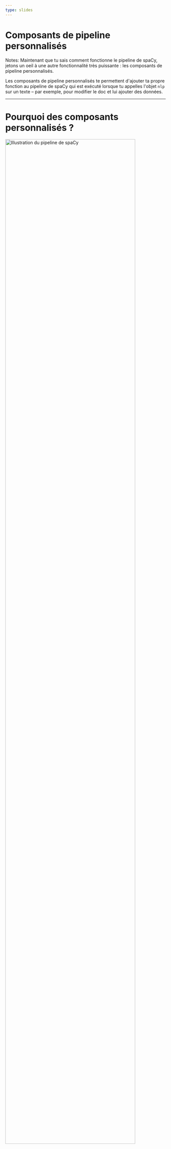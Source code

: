 ```yaml
---
type: slides
---
```


# Composants de pipeline personnalisés

Notes: Maintenant que tu sais comment fonctionne le pipeline de spaCy, jetons un
oeil à une autre fonctionnalité très puissante : les composants de pipeline
personnalisés.

Les composants de pipeline personnalisés te permettent d'ajouter ta propre
fonction au pipeline de spaCy qui est exécuté lorsque tu appelles l'objet `nlp`
sur un texte – par exemple, pour modifier le doc et lui ajouter des données.

---

# Pourquoi des composants personnalisés ?

<img src="/pipeline.png" alt="Illustration du pipeline de spaCy" width="90%" />

- Crée une fonction qui s'exécute automatiquement quand tu appelles `nlp`
- Ajoute tes propres métadonnées aux documents et aux tokens
- Actualise les attributs natifs comme `doc.ents`

Notes: Une fois le texte tokenisé et l'objet `Doc` créé, les composants du
pipeline sont appliqués dans l'ordre. spaCy intègre un ensemble de composants
natifs, mais te permet aussi de créer ton propre composant.

Les composants personnalisés sont automatiquement exécutés quand tu appelles
l'objet `nlp` sur un texte.

Ils sont particulièrement utiles pour ajouter tes propres métadonnées aux
documents et aux tokens.

Tu peux aussi les utiliser pour actualiser les attributs natifs, comme les spans
d'entités nommées.

---

# Anatomie d'un composant (1)

- Fonction qui crée un `doc`, le modifie et le retourne
- Peut être ajouté avec la méthode `nlp.add_pipe`

```python
def custom_component(doc):
    # Effectue une action sur le doc ici
    return doc

nlp.add_pipe(custom_component)
```

Notes: Fondamentalement, un composant de pipeline est une fonction ou un
appelable qui prend un doc, le modifie et le retourne, pour qu'il puisse être
traité par le composant suivant dans le pipeline.

Les composants peuvent être ajoutés au pipeline avec la méthode `nlp.add_pipe`.
La méthode prend au moins un argument : la fonction du composant.

---

# Anatomie d'un composant (2)

```python
def custom_component(doc):
    # Effectue une action sur le doc ici
    return doc

nlp.add_pipe(custom_component)
```

| Argument | Description                  | Exemple                                   |
| -------- | ---------------------------- | ----------------------------------------- |
| `last`   | Si `True`, ajoute en dernier | `nlp.add_pipe(component, last=True)`      |
| `first`  | Si `True`, ajoute en premier | `nlp.add_pipe(component, first=True)`     |
| `before` | Ajoute avant le composant    | `nlp.add_pipe(component, before="ner")`   |
| `after`  | Ajoute après le composant    | `nlp.add_pipe(component, after="tagger")` |

Notes: Pour spécifier _où_ ajouter le composant dans le pipeline, tu peux
utiliser les arguments nommés suivants :

Définir `last` à `True` ajoutera le composant en dernier dans le pipeline. C'est
le comportement par défaut.

Définir `first` à `True` ajoutera le composant en premier dans le pipeline,
juste après le tokenizer.

Les arguments `before` et `after` te permettent de définir le nom d'un composant
existant avant ou après lequel insérer le nouveau composant. Par exemple,
`before="ner"` ajoutera le composant avant le named entity recognizer.

L'autre composant avant ou après lequel insérer le nouveau composant doit
exister, toutefois – sinon, spaCy génèrera une erreur.

---

# Exemple : un composant simple (1)

```python
# Crée l'objet nlp
nlp = spacy.load("en_core_web_sm")

# Définis un composant personnalisé
def custom_component(doc):
    # Affiche la longueur du doc
    print("Doc length:", len(doc))
    # Retourne l'objet doc
    return doc

# Ajoute le composant en premier dans le pipeline
nlp.add_pipe(custom_component, first=True)

# Affiche les noms des composants du pipeline
print("Pipeline:", nlp.pipe_names)
```

```out
Pipeline: ['custom_component', 'tagger', 'parser', 'ner']
```

Notes: Voici un exemple de composant simple de pipeline.

On commence avec le petit modèle anglais.

On définit ensuite le composant – une fonction qui prend un objet `Doc` et qui
le retourne.

Faisons quelque chose de simple et affichons la longueur du document qui
parcourt le pipeline.

N'oublie pas de retourner le doc pour qu'il puisse être traité par le composant
suivant dans le pipeline ! Le doc créé par le tokenizer est passé dans tous les
composants, donc il est important qu'ils retournent tous le doc modifié.

On peut maintenant ajouter le composant au pipeline. Ajoutons-le au tout début
juste après le tokenizer en définissant `first=True`.

Quand on imprime les noms des composants du pipeline, le composant personnalisé
apparait maintenant au début. Cela signifie qu'il sera appliqué en premier quand
nous traiterons un doc.

---

# Exemple : un composant simple (2)

```python
# Crée l'objet nlp
nlp = spacy.load("en_core_web_sm")

# Définis un composant personnalisé
def custom_component(doc):

    # Affiche la longueur du doc
    print("Doc length:", len(doc))

    # Retourne l'objet doc
    return doc

# Ajoute le composant en premier dans le pipeline
nlp.add_pipe(custom_component, first=True)

# Traite un texte
doc = nlp("Hello world!")
```

```out
Doc length: 3
```

Notes: Maintenant quand nous traitons un texte en utilisant l'objet `nlp`, le
composant personnalisé sera appliqué en premier au doc et la longueur du
document sera affichée.

---

# Pratiquons !

Notes: Il est temps de mettre cela en pratique et d'écrire ton premier composant
de pipeline !
